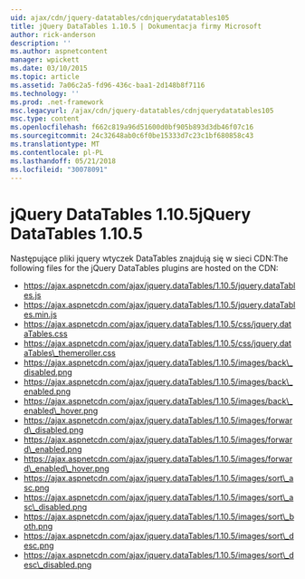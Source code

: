 ```yaml
---
uid: ajax/cdn/jquery-datatables/cdnjquerydatatables105
title: jQuery DataTables 1.10.5 | Dokumentacja firmy Microsoft
author: rick-anderson
description: ''
ms.author: aspnetcontent
manager: wpickett
ms.date: 03/10/2015
ms.topic: article
ms.assetid: 7a06c2a5-fd96-436c-baa1-2d148b8f7116
ms.technology: ''
ms.prod: .net-framework
msc.legacyurl: /ajax/cdn/jquery-datatables/cdnjquerydatatables105
msc.type: content
ms.openlocfilehash: f662c819a96d51600d0bf905b893d3db46f07c16
ms.sourcegitcommit: 24c32648ab0c6f0be15333d7c23c1bf680858c43
ms.translationtype: MT
ms.contentlocale: pl-PL
ms.lasthandoff: 05/21/2018
ms.locfileid: "30078091"
---
```

<a name="jquery-datatables-1105"></a><span data-ttu-id="3485f-102">jQuery DataTables 1.10.5</span><span class="sxs-lookup"><span data-stu-id="3485f-102">jQuery DataTables 1.10.5</span></span>
====================
<span data-ttu-id="3485f-103">Następujące pliki jquery wtyczek DataTables znajdują się w sieci CDN:</span><span class="sxs-lookup"><span data-stu-id="3485f-103">The following files for the jQuery DataTables plugins are hosted on the CDN:</span></span>

- https://ajax.aspnetcdn.com/ajax/jquery.dataTables/1.10.5/jquery.dataTables.js
- https://ajax.aspnetcdn.com/ajax/jquery.dataTables/1.10.5/jquery.dataTables.min.js
- https://ajax.aspnetcdn.com/ajax/jquery.dataTables/1.10.5/css/jquery.dataTables.css
- https://ajax.aspnetcdn.com/ajax/jquery.dataTables/1.10.5/css/jquery.dataTables\_themeroller.css
- https://ajax.aspnetcdn.com/ajax/jquery.dataTables/1.10.5/images/back\_disabled.png
- https://ajax.aspnetcdn.com/ajax/jquery.dataTables/1.10.5/images/back\_enabled.png
- https://ajax.aspnetcdn.com/ajax/jquery.dataTables/1.10.5/images/back\_enabled\_hover.png
- https://ajax.aspnetcdn.com/ajax/jquery.dataTables/1.10.5/images/forward\_disabled.png
- https://ajax.aspnetcdn.com/ajax/jquery.dataTables/1.10.5/images/forward\_enabled.png
- https://ajax.aspnetcdn.com/ajax/jquery.dataTables/1.10.5/images/forward\_enabled\_hover.png
- https://ajax.aspnetcdn.com/ajax/jquery.dataTables/1.10.5/images/sort\_asc.png
- https://ajax.aspnetcdn.com/ajax/jquery.dataTables/1.10.5/images/sort\_asc\_disabled.png
- https://ajax.aspnetcdn.com/ajax/jquery.dataTables/1.10.5/images/sort\_both.png
- https://ajax.aspnetcdn.com/ajax/jquery.dataTables/1.10.5/images/sort\_desc.png
- https://ajax.aspnetcdn.com/ajax/jquery.dataTables/1.10.5/images/sort\_desc\_disabled.png
